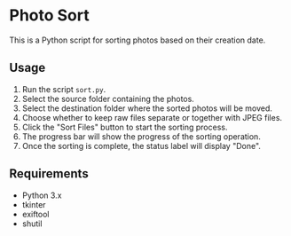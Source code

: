 # Photo Sort

This is a Python script for sorting photos based on their creation date.

## Usage

1. Run the script `sort.py`.
2. Select the source folder containing the photos.
3. Select the destination folder where the sorted photos will be moved.
4. Choose whether to keep raw files separate or together with JPEG files.
5. Click the "Sort Files" button to start the sorting process.
6. The progress bar will show the progress of the sorting operation.
7. Once the sorting is complete, the status label will display "Done".

## Requirements

-   Python 3.x
-   tkinter
-   exiftool
-   shutil
